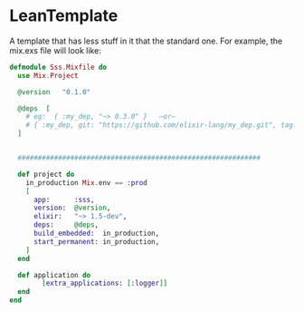# LeanTemplate

A template that has less stuff in it that the standard one. For example, the mix.exs file will look like:


~~~ elixir
defmodule Sss.Mixfile do
  use Mix.Project

  @version   "0.1.0"

  @deps  [
    # eg:  { :my_dep, "~> 0.3.0" }   –or–
    # { :my_dep, git: "https://github.com/elixir-lang/my_dep.git", tag: "0.1.0" }
  ]


  ############################################################

  def project do
    in_production Mix.env == :prod
    [
      app:      :sss,
      version:  @version,
      elixir:   "~> 1.5-dev",
      deps:     @deps,
      build_embedded:  in_production,
      start_permanent: in_production,
    ]
  end

  def application do
        [extra_applications: [:logger]]
  end
end
~~~
